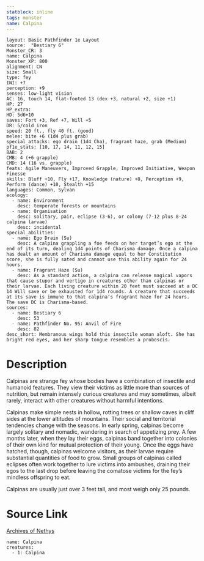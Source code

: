 ```yaml
---
statblock: inline
tags: monster
name: Calpina
---
```

```statblock
layout: Basic Pathfinder 1e Layout
source:  "Bestiary 6"
Monster_CR: 3
name: Calpina
Monster_XP: 800
alignment: CN
size: Small
type: fey
INI: +7
perception: +9
senses: low-light vision
AC: 16, touch 14, flat-footed 13 (dex +3, natural +2, size +1)
HP: 27
HP_extra: 
HD: 5d6+10
saves: Fort +3, Ref +7, Will +5
DR: 5/cold iron
speed: 20 ft., fly 40 ft. (good)
melee: bite +6 (1d4 plus grab)
special_attacks: ego drain (1d4 Cha), fragrant haze, grab (Medium)
pf1e_stats: [10, 17, 14, 11, 12, 15]
BAB: 2
CMB: 4 (+6 grapple)
CMD: 14 (16 vs. grapple)
feats: Agile Maneuvers, Improved Grapple, Improved Initiative, Weapon Finesse
skills: Bluff +10, Fly +17, Knowledge (nature) +8, Perception +9, Perform (dance) +10, Stealth +15
languages: Common, Sylvan
ecology:
  - name: Environment
    desc: temperate forests or mountains
  - name: Organisation
    desc: solitary, pair, eclipse (3-6), or colony (7-12 plus 8-24 calpina larvae)
    desc: incidental
special_abilities:
  - name: Ego Drain (Su)
    desc: A calpina grappling a foe feeds on her target’s ego at the end of its turn, dealing 1d4 points of Charisma damage. Once a calpina has dealt an amount of Charisma damage equal to her Constitution score, she is fully sated and cannot use this ability again for 24 hours.
  - name: Fragrant Haze (Su)
    desc: As a standard action, a calpina can release magical vapors that cause stupor and vertigo in creatures other than calpinas or their larvae. Each living creature within 20 feet must succeed at a DC 14 Will save or be exhausted for 1d4 rounds. A creature that succeeds at its save is immune to that calpina’s fragrant haze for 24 hours. The save DC is Charisma-based.
sources:
  - name: Bestiary 6
    desc: 53
  - name: Pathfinder No. 95: Anvil of Fire
    desc: 82
desc_short: Membranous wings hold this insectile woman aloft. She has bright red eyes, and her sharp tongue resembles a proboscis.
```
# Description
Calpinas are strange fey whose bodies have a combination of insectile and humanoid features. They view their victims as little more than sources of nutrition, but remain intensely curious creatures and may sometimes, albeit rarely, interact with other creatures without harmful intentions. 

Calpinas make simple nests in hollow, rotting trees or shallow caves in cliff sides at the lower altitudes of mountains. Their social and territorial tendencies change with the seasons. In early spring, calpinas become largely solitary and nomadic, wandering in search of appetizing prey. A few months later, when they lay their eggs, calpinas band together into colonies of their own kind for mutual protection of their young. Once the eggs have hatched, though, calpinas welcome visitors, as their larvae require substantial quantities of food to grow. Small groups of calpinas called eclipses often work together to lure victims into ambushes, draining their egos to the last drop before leaving the comatose victims for the fey’s mindless offspring to eat. 

Calpinas are usually just over 3 feet tall, and most weigh only 25 pounds.
# Source Link
[Archives of Nethys](https://aonprd.com/MonsterDisplay.aspx?ItemName=Calpina)
```encounter-table
name: Calpina
creatures:
  - 1: Calpina
```

